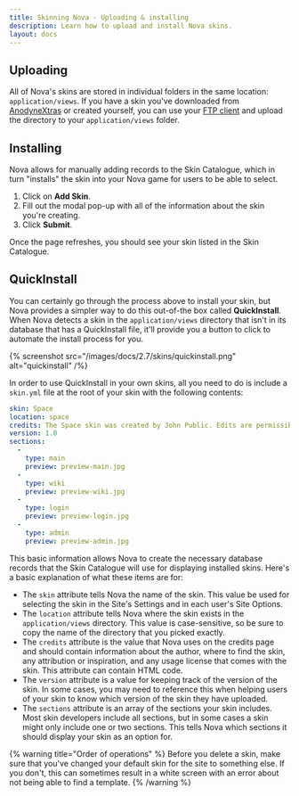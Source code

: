 ```yaml
---
title: Skinning Nova - Uploading & installing
description: Learn how to upload and install Nova skins.
layout: docs
---
```


## Uploading

All of Nova's skins are stored in individual folders in the same location: `application/views`. If you have a skin you've downloaded from [AnodyneXtras](https://xtras.anodyne-productions.com) or created yourself, you can use your [FTP client](/docs/2.7/before-getting-started#helpful-tools) and upload the directory to your `application/views` folder.

## Installing

Nova allows for manually adding records to the Skin Catalogue, which in turn "installs" the skin into your Nova game for users to be able to select.

1. Click on **Add Skin**.
2. Fill out the modal pop-up with all of the information about the skin you're creating.
3. Click **Submit**.

Once the page refreshes, you should see your skin listed in the Skin Catalogue.

## QuickInstall

You can certainly go through the process above to install your skin, but Nova provides a simpler way to do this out-of-the box called **QuickInstall**. When Nova detects a skin in the `application/views` directory that isn't in its database that has a QuickInstall file, it'll provide you a button to click to automate the install process for you.

{% screenshot src="/images/docs/2.7/skins/quickinstall.png" alt="quickinstall" /%}

In order to use QuickInstall in your own skins, all you need to do is include a `skin.yml` file at the root of your skin with the following contents:

```yaml
skin: Space
location: space
credits: The Space skin was created by John Public. Edits are permissible provided the original credits remain intact.
version: 1.0
sections:
  -
    type: main
    preview: preview-main.jpg
  -
    type: wiki
    preview: preview-wiki.jpg
  -
    type: login
    preview: preview-login.jpg
  -
    type: admin
    preview: preview-admin.jpg
```

This basic information allows Nova to create the necessary database records that the Skin Catalogue will use for displaying installed skins. Here's a basic explanation of what these items are for:

- The `skin` attribute tells Nova the name of the skin. This value be used for selecting the skin in the Site's Settings and in each user's Site Options.
- The `location` attribute tells Nova where the skin exists in the `application/views` directory. This value is case-sensitive, so be sure to copy the name of the directory that you picked exactly.
- The `credits` attribute is the value that Nova uses on the credits page and should contain information about the author, where to find the skin, any attribution or inspiration, and any usage license that comes with the skin. This attribute can contain HTML code.
- The `version` attribute is a value for keeping track of the version of the skin. In some cases, you may need to reference this when helping users of your skin to know which version of the skin they have uploaded.
- The `sections` attribute is an array of the sections your skin includes. Most skin developers include all sections, but in some cases a skin might only include one or two sections. This tells Nova which sections it should display your skin as an option for.

{% warning title="Order of operations" %}
Before you delete a skin, make sure that you've changed your default skin for the site to something else. If you don't, this can sometimes result in a white screen with an error about not being able to find a template.
{% /warning %}
